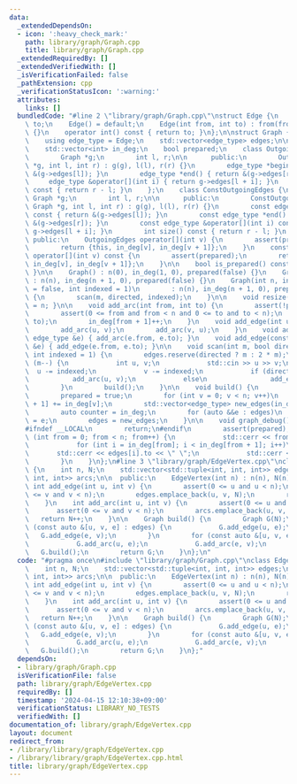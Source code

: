 ```yaml
---
data:
  _extendedDependsOn:
  - icon: ':heavy_check_mark:'
    path: library/graph/Graph.cpp
    title: library/graph/Graph.cpp
  _extendedRequiredBy: []
  _extendedVerifiedWith: []
  _isVerificationFailed: false
  _pathExtension: cpp
  _verificationStatusIcon: ':warning:'
  attributes:
    links: []
  bundledCode: "#line 2 \"library/graph/Graph.cpp\"\nstruct Edge {\n    int from,\
    \ to;\n    Edge() = default;\n    Edge(int from, int to) : from(from), to(to)\
    \ {}\n    operator int() const { return to; }\n};\n\nstruct Graph {\n    int n;\n\
    \    using edge_type = Edge;\n    std::vector<edge_type> edges;\n\n  protected:\n\
    \    std::vector<int> in_deg;\n    bool prepared;\n    class OutgoingEdges {\n\
    \        Graph *g;\n        int l, r;\n\n      public:\n        OutgoingEdges(Graph\
    \ *g, int l, int r) : g(g), l(l), r(r) {}\n        edge_type *begin() { return\
    \ &(g->edges[l]); }\n        edge_type *end() { return &(g->edges[r]); }\n   \
    \     edge_type &operator[](int i) { return g->edges[l + i]; }\n        int size()\
    \ const { return r - l; }\n    };\n    class ConstOutgoingEdges {\n        const\
    \ Graph *g;\n        int l, r;\n\n      public:\n        ConstOutgoingEdges(const\
    \ Graph *g, int l, int r) : g(g), l(l), r(r) {}\n        const edge_type *begin()\
    \ const { return &(g->edges[l]); }\n        const edge_type *end() const { return\
    \ &(g->edges[r]); }\n        const edge_type &operator[](int i) const { return\
    \ g->edges[l + i]; }\n        int size() const { return r - l; }\n    };\n\n \
    \ public:\n    OutgoingEdges operator[](int v) {\n        assert(prepared);\n\
    \        return {this, in_deg[v], in_deg[v + 1]};\n    }\n    const ConstOutgoingEdges\
    \ operator[](int v) const {\n        assert(prepared);\n        return {this,\
    \ in_deg[v], in_deg[v + 1]};\n    }\n\n    bool is_prepared() const { return prepared;\
    \ }\n\n    Graph() : n(0), in_deg(1, 0), prepared(false) {}\n    Graph(int n)\
    \ : n(n), in_deg(n + 1, 0), prepared(false) {}\n    Graph(int n, int m, bool directed\
    \ = false, int indexed = 1)\n        : n(n), in_deg(n + 1, 0), prepared(false)\
    \ {\n        scan(m, directed, indexed);\n    }\n\n    void resize(int n) { n\
    \ = n; }\n\n    void add_arc(int from, int to) {\n        assert(!prepared);\n\
    \        assert(0 <= from and from < n and 0 <= to and to < n);\n        edges.emplace_back(from,\
    \ to);\n        in_deg[from + 1]++;\n    }\n    void add_edge(int u, int v) {\n\
    \        add_arc(u, v);\n        add_arc(v, u);\n    }\n    void add_arc(const\
    \ edge_type &e) { add_arc(e.from, e.to); }\n    void add_edge(const edge_type\
    \ &e) { add_edge(e.from, e.to); }\n\n    void scan(int m, bool directed = false,\
    \ int indexed = 1) {\n        edges.reserve(directed ? m : 2 * m);\n        while\
    \ (m--) {\n            int u, v;\n            std::cin >> u >> v;\n          \
    \  u -= indexed;\n            v -= indexed;\n            if (directed)\n     \
    \           add_arc(u, v);\n            else\n                add_edge(u, v);\n\
    \        }\n        build();\n    }\n\n    void build() {\n        assert(!prepared);\n\
    \        prepared = true;\n        for (int v = 0; v < n; v++)\n            in_deg[v\
    \ + 1] += in_deg[v];\n        std::vector<edge_type> new_edges(in_deg.back());\n\
    \        auto counter = in_deg;\n        for (auto &&e : edges)\n            new_edges[counter[e.from]++]\
    \ = e;\n        edges = new_edges;\n    }\n\n    void graph_debug() const {\n\
    #ifndef __LOCAL\n        return;\n#endif\n        assert(prepared);\n        for\
    \ (int from = 0; from < n; from++) {\n            std::cerr << from << \";\";\n\
    \            for (int i = in_deg[from]; i < in_deg[from + 1]; i++)\n         \
    \       std::cerr << edges[i].to << \" \";\n            std::cerr << \"\\n\";\n\
    \        }\n    }\n};\n#line 3 \"library/graph/EdgeVertex.cpp\"\nclass EdgeVertex\
    \ {\n    int n, N;\n    std::vector<std::tuple<int, int, int>> edges;\n    std::vector<std::tuple<int,\
    \ int, int>> arcs;\n\n  public:\n    EdgeVertex(int n) : n(n), N(n) {}\n\n   \
    \ int add_edge(int u, int v) {\n        assert(0 <= u and u < n);\n        assert(0\
    \ <= v and v < n);\n        edges.emplace_back(u, v, N);\n        return N++;\n\
    \    }\n    int add_arc(int u, int v) {\n        assert(0 <= u and u < n);\n \
    \       assert(0 <= v and v < n);\n        arcs.emplace_back(u, v, N);\n     \
    \   return N++;\n    }\n\n    Graph build() {\n        Graph G(N);\n        for\
    \ (const auto &[u, v, e] : edges) {\n            G.add_edge(u, e);\n         \
    \   G.add_edge(e, v);\n        }\n        for (const auto &[u, v, e] : arcs) {\n\
    \            G.add_arc(u, e);\n            G.add_arc(e, v);\n        }\n     \
    \   G.build();\n        return G;\n    }\n};\n"
  code: "#pragma once\n#include \"library/graph/Graph.cpp\"\nclass EdgeVertex {\n\
    \    int n, N;\n    std::vector<std::tuple<int, int, int>> edges;\n    std::vector<std::tuple<int,\
    \ int, int>> arcs;\n\n  public:\n    EdgeVertex(int n) : n(n), N(n) {}\n\n   \
    \ int add_edge(int u, int v) {\n        assert(0 <= u and u < n);\n        assert(0\
    \ <= v and v < n);\n        edges.emplace_back(u, v, N);\n        return N++;\n\
    \    }\n    int add_arc(int u, int v) {\n        assert(0 <= u and u < n);\n \
    \       assert(0 <= v and v < n);\n        arcs.emplace_back(u, v, N);\n     \
    \   return N++;\n    }\n\n    Graph build() {\n        Graph G(N);\n        for\
    \ (const auto &[u, v, e] : edges) {\n            G.add_edge(u, e);\n         \
    \   G.add_edge(e, v);\n        }\n        for (const auto &[u, v, e] : arcs) {\n\
    \            G.add_arc(u, e);\n            G.add_arc(e, v);\n        }\n     \
    \   G.build();\n        return G;\n    }\n};"
  dependsOn:
  - library/graph/Graph.cpp
  isVerificationFile: false
  path: library/graph/EdgeVertex.cpp
  requiredBy: []
  timestamp: '2024-04-15 12:10:38+09:00'
  verificationStatus: LIBRARY_NO_TESTS
  verifiedWith: []
documentation_of: library/graph/EdgeVertex.cpp
layout: document
redirect_from:
- /library/library/graph/EdgeVertex.cpp
- /library/library/graph/EdgeVertex.cpp.html
title: library/graph/EdgeVertex.cpp
---
```

